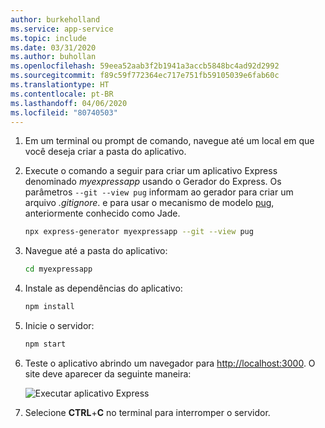 ```yaml
---
author: burkeholland
ms.service: app-service
ms.topic: include
ms.date: 03/31/2020
ms.author: buhollan
ms.openlocfilehash: 59eea52aab3f2b1941a3accb5848bc4ad92d2992
ms.sourcegitcommit: f89c59f772364ec717e751fb59105039e6fab60c
ms.translationtype: HT
ms.contentlocale: pt-BR
ms.lasthandoff: 04/06/2020
ms.locfileid: "80740503"
---
```

1. Em um terminal ou prompt de comando, navegue até um local em que você deseja criar a pasta do aplicativo.

1. Execute o comando a seguir para criar um aplicativo Express denominado *myexpressapp* usando o Gerador do Express. Os parâmetros `--git --view pug` informam ao gerador para criar um arquivo *.gitignore*. e para usar o mecanismo de modelo [pug](https://pugjs.org/api/getting-started.html), anteriormente conhecido como Jade.

    ```bash
    npx express-generator myexpressapp --git --view pug
    ```

1. Navegue até a pasta do aplicativo:

    ```bash
    cd myexpressapp
    ```

1. Instale as dependências do aplicativo:

    ```bash
    npm install
    ```

1. Inicie o servidor:

    ```bash
    npm start
    ```

1. Teste o aplicativo abrindo um navegador para [http://localhost:3000](http://localhost:3000). O site deve aparecer da seguinte maneira:

    ![Executar aplicativo Express](../media/deploy-azure/express.png)

1. Selecione **CTRL**+**C** no terminal para interromper o servidor.
